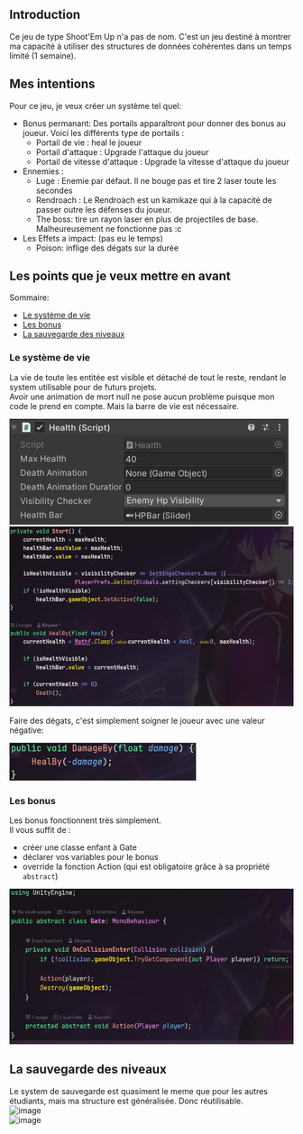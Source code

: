 ## Introduction
Ce jeu de type Shoot'Em Up n'a pas de nom. C'est un jeu destiné à montrer ma capacité à utiliser des structures de données cohérentes dans un temps limité (1 semaine).


## Mes intentions
Pour ce jeu, je veux créer un système tel quel:
- Bonus permanant: Des portails apparaîtront pour donner des bonus au joueur. Voici les différents type de portails :
	- Portail de vie : heal le joueur
	- Portail d'attaque : Upgrade l'attaque du joueur
	- Portail de vitesse d'attaque : Upgrade la vitesse d'attaque du joueur
- Ennemies :
	- Luge : Enemie par défaut. Il ne bouge pas et tire 2 laser toute les secondes
	- Rendroach : Le Rendroach est un kamikaze qui à la capacité de passer outre les défenses du joueur.
	- The boss: tire un rayon laser en plus de projectiles de base. Malheureusement ne fonctionne pas :c
- Les Effets a impact: (pas eu le temps)
	- Poison: inflige des dégats sur la durée


## Les points que je veux mettre en avant
Sommaire:
- [Le système de vie](#le-système-de-vie)
- [Les bonus](#les-bonus)
- [La sauvegarde des niveaux](#la-sauvegarde-des-niveaux)

### Le système de vie
La vie de toute les entitée est visible et détaché de tout le reste, rendant le system utilisable pour de futurs projets.<br>
Avoir une animation de mort null ne pose aucun problème puisque mon code le prend en compte. Mais la barre de vie est nécessaire.


![](ReadmeImages/HealthInspector.png)<br>
![](ReadmeImages/HealthCode.png)


Faire des dégats, c'est simplement soigner le joueur avec une valeur négative:

![](ReadmeImages/HealthCode_DealDamage.png)

### Les bonus
Les bonus fonctionnent très simplement.<br>
Il vous suffit de :
- créer une classe enfant à Gate
- déclarer vos variables pour le bonus
- override la fonction Action (qui est obligatoire grâce à sa propriété `abstract`)

![](ReadmeImages/GateCode.png)

## La sauvegarde des niveaux
Le system de sauvegarde est quasiment le meme que pour les autres étudiants, mais ma structure est généralisée. Donc réutilisable.<br>
![image](https://user-images.githubusercontent.com/60699390/230680519-39ceca6c-e6e0-4d00-9ff5-64336a581e79.png)<br>
![image](https://user-images.githubusercontent.com/60699390/230680895-a83c8dce-79b2-42c6-8037-3ddb719f90c4.png)

